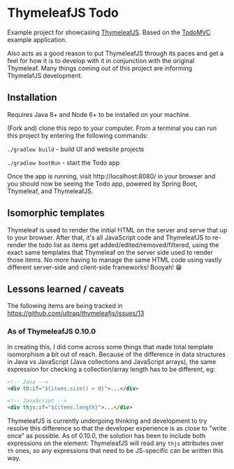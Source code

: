
ThymeleafJS Todo
================

Example project for showcasing [ThymeleafJS](https://github.com/ultraq/thymeleafjs).
Based on the [TodoMVC](http://todomvc.com/) example application.

Also acts as a good reason to put ThymeleafJS through its paces and get a feel
for how it is to develop with it in conjunction with the original Thymeleaf.
Many things coming out of this project are informing ThymelafJS development.


Installation
------------

Requires Java 8+ and Node 6+ to be installed on your machine.

(Fork and) clone this repo to your computer.  From a terminal you can run this
project by entering the following commands:

`./gradlew build` - build UI and website projects

`./gradlew bootRun` - start the Todo app

Once the app is running, visit http://localhost:8080/ in your browser and you
should now be seeing the Todo app, powered by Spring Boot, Thymeleaf, and
ThymeleafJS.


Isomorphic templates
--------------------

Thymeleaf is used to render the initial HTML on the server and serve that up to
your browser.  After that, it's all JavaScript code and ThymeleafJS to re-render
the todo list as items get added/edited/removed/filtered, using the exact same
templates that Thymeleaf on the server side used to render those items.  No more
having to manage the same HTML code using vastly different server-side and
client-side frameworks!  Booyah! 😁


Lessons learned / caveats
-------------------------

The following items are being tracked in https://github.com/ultraq/thymeleafjs/issues/13

### As of ThymeleafJS 0.10.0

In creating this, I did come across some things that made total template
isomorphism a bit out of reach.  Because of the difference in data structures in
Java vs JavaScript (Java collections and JavaScript arrays), the same expression
for checking a collection/array length has to be different, eg:

```html
<!-- Java -->
<div th:if="${items.size() > 0}">...</div>

<!-- JavaScript -->
<div thjs:if="${items.length}">...</div>
```

ThymeleafJS is currently undergoing thinking and development to try resolve this
difference so that the developer experience is as close to "write once" as
possible.  As of 0.10.0, the solution has been to include both expressions on
the element: ThymeleafJS will read any `thjs` attributes over `th` ones, so any
expressions that need to be JS-specific can be written this way.
